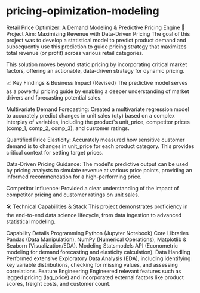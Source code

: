# pricing-opimization-modeling

Retail Price Optimizer: A Demand Modeling & Predictive Pricing Engine
🎯 Project Aim: Maximizing Revenue with Data-Driven Pricing
The goal of this project was to develop a statistical model to predict product demand and subsequently use this prediction to guide pricing strategy that maximizes total revenue (or profit) across various retail categories.

This solution moves beyond static pricing by incorporating critical market factors, offering an actionable, data-driven strategy for dynamic pricing.

📈 Key Findings & Business Impact (Revised)
The predictive model serves as a powerful pricing guide by enabling a deeper understanding of market drivers and forecasting potential sales.

Multivariate Demand Forecasting: Created a multivariate regression model to accurately predict changes in unit sales (qty) based on a complex interplay of variables, including the product's unit_price, competitor prices (comp_1, comp_2, comp_3), and customer ratings.

Quantified Price Elasticity: Accurately measured how sensitive customer demand is to changes in unit_price for each product category. This provides critical context for setting target prices.

Data-Driven Pricing Guidance: The model's predictive output can be used by pricing analysts to simulate revenue at various price points, providing an informed recommendation for a high-performing price.

Competitor Influence: Provided a clear understanding of the impact of competitor pricing and customer ratings on unit sales.

🛠️ Technical Capabilities & Stack
This project demonstrates proficiency in the end-to-end data science lifecycle, from data ingestion to advanced statistical modeling.

Capability	Details
Programming	Python (Jupyter Notebook)
Core Libraries	Pandas (Data Manipulation), NumPy (Numerical Operations), Matplotlib & Seaborn (Visualization/EDA).
Modeling	Statsmodels API (Econometric modeling for demand forecasting and elasticity calculation).
Data Handling	Performed extensive Exploratory Data Analysis (EDA), including identifying key variable distributions, checking for missing values, and assessing correlations.
Feature Engineering	Engineered relevant features such as lagged pricing (lag_price) and incorporated external factors like product scores, freight costs, and customer count.
